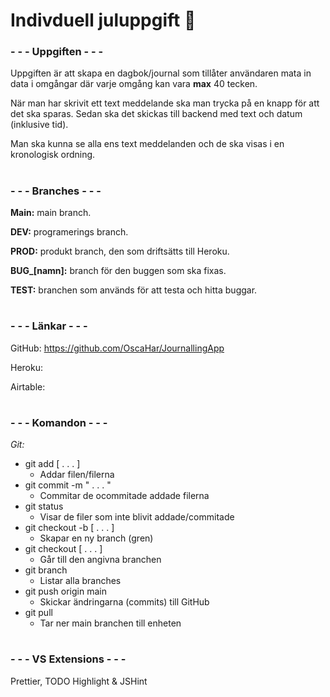 # Indivduell juluppgift 🎅

### - - - **Uppgiften** - - -

Uppgiften är att skapa en dagbok/journal som tillåter användaren mata in data i omgångar där varje omgång kan vara **max** 40 tecken.

När man har skrivit ett text meddelande ska man trycka på en knapp för att det ska sparas. Sedan ska det skickas till backend med text och datum (inklusive tid).

Man ska kunna se alla ens text meddelanden och de ska visas i en kronologisk ordning.

#

### - - - **Branches** - - -

**Main:** main branch.

**DEV:** programerings branch.

**PROD:** produkt branch, den som driftsätts till Heroku.

**BUG\_[namn]:** branch för den buggen som ska fixas.

**TEST:** branchen som används för att testa och hitta buggar.

#

### - - - **Länkar** - - -

GitHub: https://github.com/OscaHar/JournallingApp

Heroku:

Airtable:

#

### - - - **Komandon** - - -

_Git:_

- git add [ . . . ]
  - Addar filen/filerna
- git commit -m " . . . "
  - Commitar de ocommitade addade filerna
- git status
  - Visar de filer som inte blivit addade/commitade
- git checkout -b [ . . . ]
  - Skapar en ny branch (gren)
- git checkout [ . . . ]
  - Går till den angivna branchen
- git branch
  - Listar alla branches
- git push origin main
  - Skickar ändringarna (commits) till GitHub
- git pull
  - Tar ner main branchen till enheten

#

### - - - **VS Extensions** - - -

Prettier, TODO Highlight & JSHint

#
